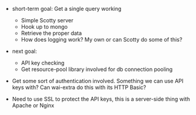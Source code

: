 - short-term goal: Get a single query working
   - Simple Scotty server
   - Hook up to mongo
   - Retrieve the proper data
   - How does logging work? My own or can Scotty do some of this?
- next goal:
   - API key checking
   - Get resource-pool library involved for db connection pooling

- Get some sort of authentication involved. Something we can use API keys with? Can wai-extra do this with its HTTP Basic?
- Need to use SSL to protect the API keys, this is a server-side thing with Apache or Nginx
